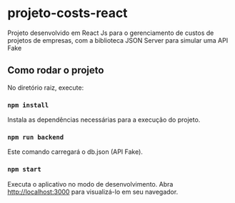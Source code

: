 # projeto-costs-react
Projeto desenvolvido em React Js para o gerenciamento de custos de projetos de empresas, com a biblioteca JSON Server para simular uma API Fake

## Como rodar o projeto

No diretório raiz, execute:

### `npm install`

Instala as dependências necessárias para a execução do projeto.

### `npm run backend`

Este comando carregará o db.json (API Fake).

### `npm start`

Executa o aplicativo no modo de desenvolvimento.
Abra [http://localhost:3000](http://localhost:3000) para visualizá-lo em seu navegador.

